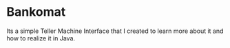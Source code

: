# Bankomat
Its a simple Teller Machine Interface that I created to learn more about it and how to realize it in Java.
